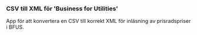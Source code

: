  ### CSV till XML för 'Business for Utilities'

 App för att konvertera en CSV till korrekt XML för inläsning av prisradspriser i BFUS.